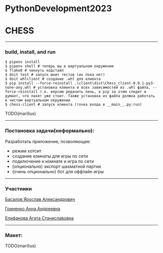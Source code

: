 # PythonDevelopment2023

# CHESS # 
---

### build, install, and run
```
$ pipenv install
$ pipenv shell # теперь вы в виртуальном окружении
$ flake8 # чекнуть кодстайл
$ doit test # запуск юнит тестов (их пока нет)
$ doit whlclient # создание .whl для клиента
$ pip install --force-reinstall .\client\dist\Chess_client-0.0.1-py3-none-any.whl # установка клиента и всех зависимостей из .whl файла, --force-reinstall т.к. версию редачить лень, а pip за этим следит и думает, что пакет уже стоит. Также установка из файла должна работать в чистом виртуальном окружении
$ сhess-client # запуск клиента (точка входа в __main__.py:run)
```
TODO(marilius)

---
### Постановка задачи(неформально):

Разработать приложение, позволяющее:
+ режим хотсит
+ создание комнаты для игры по сети
+ подключение к комнате и игра по сети
+ (опционально) экспорт шахматной партии
+ (очень опционально) бот для оффлайн игры

---
### Участники

[Басалов Ярослав Александрович](https://github.com/Marilius)

[Гриненко Анна Андреевна](https://github.com/VeryLittleAnna)

[Епифанова Агата Станиславовна]()

---
### Макет:

TODO(marilius)
